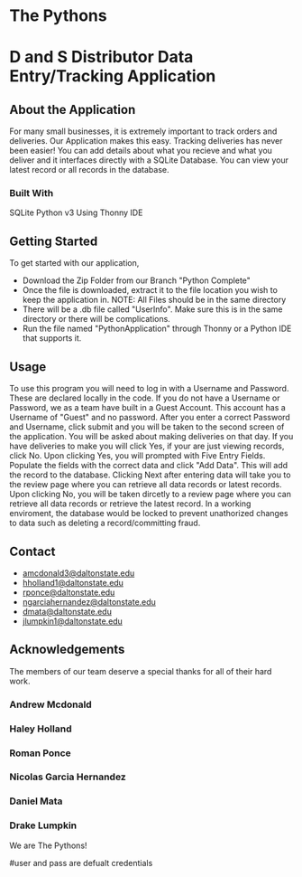 # The Pythons
# D and S Distributor Data Entry/Tracking Application

## About the Application
For many small businesses, it is extremely important to track orders and deliveries. Our Application makes this easy. Tracking deliveries has never been easier!
You can add details about what you recieve and what you deliver and it interfaces directly with a SQLite Database. You can view your latest record or all records in the database.


### Built With

SQLite
Python v3
Using Thonny IDE

## Getting Started

To get started with our application,

* Download the Zip Folder from our Branch "Python Complete"
* Once the file is downloaded, extract it to the file location you wish to keep the application in. NOTE: All Files should be in the same directory
* There will be a .db file called "UserInfo". Make sure this is in the same directory or there will be complications.
* Run the file named "PythonApplication" through Thonny or a Python IDE that supports it.

## Usage

To use this program you will need to log in with a Username and Password. These are declared locally in the code. 
If you do not have a Username or Password, we as a team have built in a Guest Account. This account has a Username of "Guest" and no password.
After you enter a correct Password and Username, click submit and you will be taken to the second screen of the application.
You will be asked about making deliveries on that day. If you have deliveries to make you will click Yes, if your are just viewing records, click No.
Upon clicking Yes, you will prompted with Five Entry Fields. Populate the fields with the correct data and click "Add Data". This will add the record to the database.
Clicking Next after entering data will take you to the review page where you can retrieve all data records or latest records.
Upon clicking No, you will be taken dircetly to a review page where you can retrieve all data records or retrieve the latest record.
In a working enviroment, the database would be locked to prevent unathorized changes to data such as deleting a record/committing fraud.


## Contact
* amcdonald3@daltonstate.edu
* hholland1@daltonstate.edu
* rponce@daltonstate.edu
* ngarciahernandez@daltonstate.edu
* dmata@daltonstate.edu
* jlumpkin1@daltonstate.edu


## Acknowledgements
The members of our team deserve a special thanks for all of their hard work.
### Andrew Mcdonald
### Haley Holland
### Roman Ponce
### Nicolas Garcia Hernandez
### Daniel Mata
### Drake Lumpkin

We are The Pythons!


#user and pass are defualt credentials
